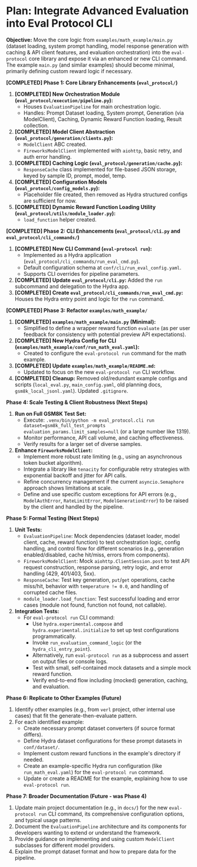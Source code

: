 # Plan: Integrate Advanced Evaluation into Eval Protocol CLI

**Objective:** Move the core logic from `examples/math_example/main.py` (dataset loading, system prompt handling, model response generation with caching & API client features, and evaluation orchestration) into the `eval-protocol` core library and expose it via an enhanced or new CLI command. The example `main.py` (and similar examples) should become minimal, primarily defining custom reward logic if necessary.

**[COMPLETED] Phase 1: Core Library Enhancements (`eval_protocol/`)**

1.  **[COMPLETED] New Orchestration Module (`eval_protocol/execution/pipeline.py`):**
    *   Houses `EvaluationPipeline` for main orchestration logic.
    *   Handles: Prompt Dataset loading, System prompt, Generation (via ModelClient), Caching, Dynamic Reward Function loading, Result collection.
2.  **[COMPLETED] Model Client Abstraction (`eval_protocol/generation/clients.py`):**
    *   `ModelClient` ABC created.
    *   `FireworksModelClient` implemented with `aiohttp`, basic retry, and auth error handling.
3.  **[COMPLETED] Caching Logic (`eval_protocol/generation/cache.py`):**
    *   `ResponseCache` class implemented for file-based JSON storage, keyed by sample ID, prompt, model, temp.
4.  **[COMPLETED] Configuration Models (`eval_protocol/config_models.py`):**
    *   Placeholder file created, then removed as Hydra structured configs are sufficient for now.
5.  **[COMPLETED] Dynamic Reward Function Loading Utility (`eval_protocol/utils/module_loader.py`):**
    *   `load_function` helper created.

**[COMPLETED] Phase 2: CLI Enhancements (`eval_protocol/cli.py` and `eval_protocol/cli_commands/`)**

1.  **[COMPLETED] New CLI Command (`eval-protocol run`):**
    *   Implemented as a Hydra application (`eval_protocol/cli_commands/run_eval_cmd.py`).
    *   Default configuration schema at `conf/cli/run_eval_config.yaml`.
    *   Supports CLI overrides for pipeline parameters.
2.  **[COMPLETED] Update `eval_protocol/cli.py`:** Added the `run` subcommand and delegation to the Hydra app.
3.  **[COMPLETED] Create `eval_protocol/cli_commands/run_eval_cmd.py`:** Houses the Hydra entry point and logic for the `run` command.

**[COMPLETED] Phase 3: Refactor `examples/math_example/`**

1.  **[COMPLETED] `examples/math_example/main.py` (Minimal):**
    *   Simplified to define a wrapper reward function `evaluate` (as per user feedback for consistency with potential preview API expectations).
2.  **[COMPLETED] New Hydra Config for CLI (`examples/math_example/conf/run_math_eval.yaml`):**
    *   Created to configure the `eval-protocol run` command for the math example.
3.  **[COMPLETED] Update `examples/math_example/README.md`:**
    *   Updated to focus on the new `eval-protocol run` CLI workflow.
4.  **[COMPLETED] Cleanup:** Removed old/redundant example configs and scripts (`local_eval.py`, `main_config.yaml`, old planning docs, `gsm8k_local_jsonl.yaml`). Updated `.gitignore`.

**Phase 4: Scale Testing & Client Robustness (Next Steps)**

1.  **Run on Full GSM8K Test Set:**
    *   Execute: `.venv/bin/python -m eval_protocol.cli run dataset=gsm8k_full_test_prompts evaluation_params.limit_samples=null` (or a large number like 1319).
    *   Monitor performance, API call volume, and caching effectiveness.
    *   Verify results for a larger set of diverse samples.
2.  **Enhance `FireworksModelClient`:**
    *   Implement more robust rate limiting (e.g., using an asynchronous token bucket algorithm).
    *   Integrate a library like `tenacity` for configurable retry strategies with exponential backoff and jitter for API calls.
    *   Refine concurrency management if the current `asyncio.Semaphore` approach shows limitations at scale.
    *   Define and use specific custom exceptions for API errors (e.g., `ModelAuthError`, `RateLimitError`, `ModelGenerationError`) to be raised by the client and handled by the pipeline.

**Phase 5: Formal Testing (Next Steps)**

1.  **Unit Tests:**
    *   `EvaluationPipeline`: Mock dependencies (dataset loader, model client, cache, reward function) to test orchestration logic, config handling, and control flow for different scenarios (e.g., generation enabled/disabled, cache hit/miss, errors from components).
    *   `FireworksModelClient`: Mock `aiohttp.ClientSession.post` to test API request construction, response parsing, retry logic, and error handling (429, 401/403, 5xx).
    *   `ResponseCache`: Test key generation, `put`/`get` operations, cache miss/hit, behavior with `temperature != 0.0`, and handling of corrupted cache files.
    *   `module_loader.load_function`: Test successful loading and error cases (module not found, function not found, not callable).
2.  **Integration Tests:**
    *   For `eval-protocol run` CLI command:
        *   Use `hydra.experimental.compose` and `hydra.experimental.initialize` to set up test configurations programmatically.
        *   Invoke `run_evaluation_command_logic` (or the `hydra_cli_entry_point`).
        *   Alternatively, run `eval-protocol run` as a subprocess and assert on output files or console logs.
        *   Test with small, self-contained mock datasets and a simple mock reward function.
        *   Verify end-to-end flow including (mocked) generation, caching, and evaluation.

**Phase 6: Replicate to Other Examples (Future)**

1.  Identify other examples (e.g., from `verl` project, other internal use cases) that fit the generate-then-evaluate pattern.
2.  For each identified example:
    *   Create necessary prompt dataset converters (if source format differs).
    *   Define Hydra dataset configurations for these prompt datasets in `conf/dataset/`.
    *   Implement custom reward functions in the example's directory if needed.
    *   Create an example-specific Hydra run configuration (like `run_math_eval.yaml`) for the `eval-protocol run` command.
    *   Update or create a README for the example, explaining how to use `eval-protocol run`.

**Phase 7: Broader Documentation (Future - was Phase 4)**

1.  Update main project documentation (e.g., in `docs/`) for the new `eval-protocol run` CLI command, its comprehensive configuration options, and typical usage patterns.
2.  Document the `EvaluationPipeline` architecture and its components for developers wanting to extend or understand the framework.
3.  Provide guidance on implementing and using custom `ModelClient` subclasses for different model providers.
4.  Explain the prompt dataset format and how to prepare data for the pipeline.
